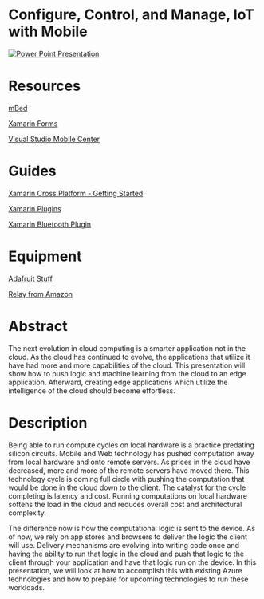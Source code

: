 # Configure, Control, and Manage, IoT with Mobile

[![Power Point Presentation](https://jaredrhodescom.files.wordpress.com/2017/10/microsoft-powerpoint-document-icon-4-custom.png)](https://1drv.ms/p/s!AtGgG1OHESE29WM004XxSIIbO9-p)

# Resources

[mBed](https://www.mbed.com/en/)

[Xamarin Forms](https://www.xamarin.com/forms)

[Visual Studio Mobile Center](https://mobile.azure.com/)

# Guides

[Xamarin Cross Platform - Getting Started](https://developer.xamarin.com/guides/cross-platform/getting_started/)

[Xamarin Plugins](https://github.com/xamarin/XamarinComponents)

[Xamarin Bluetooth Plugin](https://github.com/aritchie/bluetoothle)

# Equipment

[Adafruit Stuff](https://learn.adafruit.com/adafruit-feather-32u4-bluefruit-le/overview)

[Relay from Amazon](https://www.amazon.com/gp/product/B00WV7GMA2/ref=oh_aui_detailpage_o08_s00?ie=UTF8&psc=1)

# Abstract

The next evolution in cloud computing is a smarter application not in the cloud. As the cloud has continued to evolve, the applications that utilize it have had more and more capabilities of the cloud. This presentation will show how to push logic and machine learning from the cloud to an edge application. Afterward, creating edge applications which utilize the intelligence of the cloud should become effortless.

# Description

Being able to run compute cycles on local hardware is a practice predating silicon circuits. Mobile and Web technology has pushed computation away from local hardware and onto remote servers. As prices in the cloud have decreased, more and more of the remote servers have moved there. This technology cycle is coming full circle with pushing the computation that would be done in the cloud down to the client. The catalyst for the cycle completing is latency and cost. Running computations on local hardware softens the load in the cloud and reduces overall cost and architectural complexity.

The difference now is how the computational logic is sent to the device. As of now, we rely on app stores and browsers to deliver the logic the client will use. Delivery mechanisms are evolving into writing code once and having the ability to run that logic in the cloud and push that logic to the client through your application and have that logic run on the device. In this presentation, we will look at how to accomplish this with existing Azure technologies and how to prepare for upcoming technologies to run these workloads.

